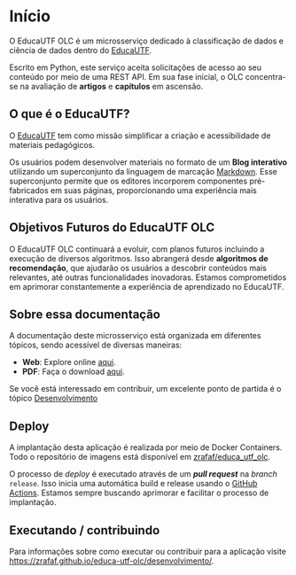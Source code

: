# Início

O EducaUTF OLC é um microsserviço dedicado à classificação de dados e ciência de dados dentro do [EducaUTF](https://educautf.td.utfpr.edu.br/).

Escrito em Python, este serviço aceita solicitações de acesso ao seu conteúdo por meio de uma REST API. Em sua fase inicial, o OLC concentra-se na avaliação de **artigos** e **capítulos** em ascensão.

## O que é o EducaUTF?

O [EducaUTF](https://educautf.td.utfpr.edu.br/) tem como missão simplificar a criação e acessibilidade de materiais pedagógicos. 

Os usuários podem desenvolver materiais no formato de um **Blog interativo** utilizando um superconjunto da linguagem de marcação [Markdown](https://www.markdownguide.org/). Esse superconjunto permite que os editores incorporem componentes pré-fabricados em suas páginas, proporcionando uma experiência mais interativa para os usuários.

## Objetivos Futuros do EducaUTF OLC

O EducaUTF OLC continuará a evoluir, com planos futuros incluindo a execução de diversos algoritmos. Isso abrangerá desde **algoritmos de recomendação**, que ajudarão os usuários a descobrir conteúdos mais relevantes, até outras funcionalidades inovadoras. Estamos comprometidos em aprimorar constantemente a experiência de aprendizado no EducaUTF.

## Sobre essa documentação

A documentação deste microsserviço está organizada em diferentes tópicos, sendo acessível de diversas maneiras:

* **Web**: Explore online [aqui](https://zrafaf.github.io/educa-utf-olc).
* **PDF**: Faça o download [aqui](https://github.com/ZrafaF/educa-utf-olc/blob/gh-pages/pdf/document.pdf).


Se você está interessado em contribuir, um excelente ponto de partida é o tópico [Desenvolvimento](https://zrafaf.github.io/educa-utf-olc/desenvolvimento/)

## Deploy

A implantação desta aplicação é realizada por meio de Docker Containers. Todo o repositório de imagens está disponível em [zrafaf/educa_utf_olc](https://hub.docker.com/r/zrafaf/educa_utf_olc).

O processo de *deploy* é executado através de um ***pull request*** na *branch* `release`. Isso inicia uma automática build e release usando o [GitHub Actions](https://github.com/features/actions). Estamos sempre buscando aprimorar e facilitar o processo de implantação.

## Executando / contribuindo

Para informações sobre como executar ou contribuir para a aplicação visite <https://zrafaf.github.io/educa-utf-olc/desenvolvimento/>.
